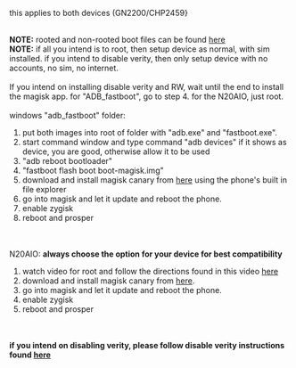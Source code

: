 this applies to both devices (GN2200/CHP2459}

<br><b>NOTE:</b> rooted and non-rooted boot files can be found [here](https://github.com/babyskylar/phonedev/releases/tag/boot)
<br><b>NOTE:</b> if all you intend is to root, then setup device as normal, with sim installed. if you intend to disable verity, then only setup device with no accounts, no sim, no internet.
<br><br>If you intend on installing disable verity and RW, wait until the end to install the magisk app. for "ADB_fastboot", go to step 4. for the N20AIO, just root.
<br><br>windows "adb_fastboot" folder:
1. put both images into root of folder with "adb.exe" and "fastboot.exe".
2. start command window and type command "adb devices" if it shows as device, you are good, otherwise allow it to be used
3. "adb reboot bootloader"
4. "fastboot flash boot boot-magisk.img"
5. download and install magisk canary from [here](https://github.com/babyskylar/phonedev/releases/download/files-needed/magisk-canary.apk) using the phone's built in file explorer
6. go into magisk and let it update and reboot the phone.
7. enable zygisk
8. reboot and prosper


<br><br>N20AIO:
**always choose the option for your device for best compatibility**
1. watch video for root and follow the directions found in this video [here](https://youtu.be/qKDdd8h7R_o?si=YVLzJwFzTbYlW38S)
2. download and install magisk canary from [here](https://github.com/babyskylar/phonedev/releases/download/files-needed/magisk-canary.apk).
3. go into magisk and let it update and reboot the phone.
4. enable zygisk
5. reboot and prosper

<br><br>**if you intend on disabling verity, please follow disable verity instructions found [here](https://github.com/babyskylar/phonedev/blob/main/oneplus/nord/n20/verity.md)**
